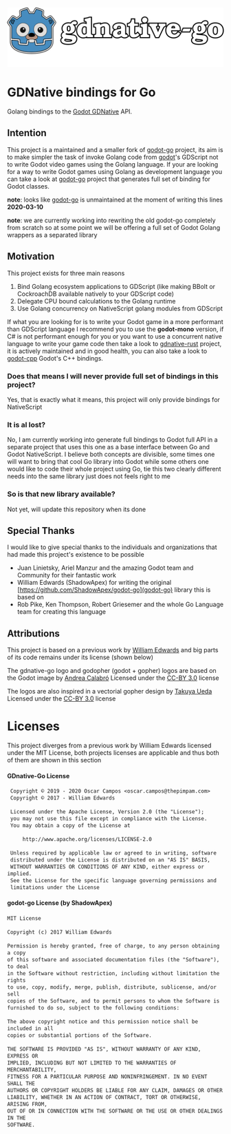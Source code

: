 ![alt text][logo]

# GDNative bindings for Go

Golang bindings to the [Godot GDNative](https://github.com/GodotNativeTools/godot_headers) API.

## Intention

This project is a maintained and a smaller fork of [godot-go](https://github.com/ShadowApex/godot-go)
project, its aim is to make simpler the task of invoke Golang code from [godot](https://github.com/godotengine/godot)'s
GDScript not to write Godot video games using the Golang language. If your are looking for a way to
write Godot games using Golang as development language you can take a look at
[godot-go](https://github.com/ShadowApex/godot-go) project that generates full set of binding for Godot
 classes.

**note**: looks like [godot-go](https://github.com/ShadowApex/godot-go) is unmaintained at the moment
of writing this lines **2020-03-10**

**note**: we are currently working into rewriting the  old godot-go completely from scratch so at some point we will be offering a full set of Godot  Golang wrappers as a separated library

## Motivation

This project exists for three main reasons

1. Bind Golang ecosystem applications to GDScript (like making BBolt or CockroachDB available natively to your GDScript code)
2. Delegate CPU bound calculations to the Golang runtime
3. Use Golang concurrency on NativeScript golang modules from GDScript

If what you are looking for is to write your Godot game in a more performant than GDScript language I
recommend you to use the **godot-mono** version, if C# is not performant enough for you or you want to use a
concurrent native language to write your game code then take a look to [gdnative-rust](https://github.com/GodotNativeTools/godot-rust)
project, it is actively maintained and in good health, you can also take a look to
[godot-cpp](https://github.com/GodotNativeTools/godot-cpp) Godot's C++ bindings.

### Does that means I will never provide full set of bindings in this project?

Yes, that is exactly what it means, this project will only provide bindings for NativeScript

### It is al lost?

No, I am currently working into generate full bindings to Godot full API in a separate project that
uses this one as a base interface between Go and Godot NativeScript. I believe both concepts are
divisible, some times one will want to bring that cool Go library into Godot while some others one
would like to code their whole project using Go, tie this two clearly different needs into the same
library just does not feels right to me

### So is that new library available?

Not yet, will update this repository when its done

## Special Thanks

I would like to give special thanks to the individuals and organizations that had made this project's
existence to be possible 

* Juan Linietsky, Ariel Manzur and the amazing Godot team and Community for their fantastic work
* William Edwards (ShadowApex) for writing the original [https://github.com/ShadowApex/godot-go](godot-go) library this is based on
* Rob Pike, Ken Thompson, Robert Griesemer and the whole Go Language team for creating this language 

## Attributions

This project is based on a previous work by [William Edwards](https://github.com/ShadowApex) and big parts of its
code remains under its license (shown below)

The gdnative-go logo and godopher (godot + gopher) logos are based on the Godot image by 
[Andrea Calabró](https://commons.wikimedia.org/wiki/File:Godot_logo.svg) Licensed under the
[CC-BY 3.0](https://creativecommons.org/licenses/by/3.0/legalcode) license 

The logos are also inspired in a vectorial gopher design by [Takuya Ueda](https://github.com/golang-samples/gopher-vector)
Licensed under the [CC-BY 3.0](https://creativecommons.org/licenses/by/3.0/legalcode) license 

# Licenses

This project diverges from a previous work by William Edwards licensed under the MIT License, both
projects licenses are applicable and thus both of them are shown in this section 

#### GDnative-Go License

```
 Copyright © 2019 - 2020 Oscar Campos <oscar.campos@thepimpam.com>
 Copyright © 2017 - William Edwards

 Licensed under the Apache License, Version 2.0 (the "License");
 you may not use this file except in compliance with the License.
 You may obtain a copy of the License at

     http://www.apache.org/licenses/LICENSE-2.0

 Unless required by applicable law or agreed to in writing, software
 distributed under the License is distributed on an "AS IS" BASIS,
 WITHOUT WARRANTIES OR CONDITIONS OF ANY KIND, either express or implied.
 See the License for the specific language governing permissions and
 limitations under the License
```

#### godot-go License (by ShadowApex)

```
MIT License

Copyright (c) 2017 William Edwards

Permission is hereby granted, free of charge, to any person obtaining a copy
of this software and associated documentation files (the "Software"), to deal
in the Software without restriction, including without limitation the rights
to use, copy, modify, merge, publish, distribute, sublicense, and/or sell
copies of the Software, and to permit persons to whom the Software is
furnished to do so, subject to the following conditions:

The above copyright notice and this permission notice shall be included in all
copies or substantial portions of the Software.

THE SOFTWARE IS PROVIDED "AS IS", WITHOUT WARRANTY OF ANY KIND, EXPRESS OR
IMPLIED, INCLUDING BUT NOT LIMITED TO THE WARRANTIES OF MERCHANTABILITY,
FITNESS FOR A PARTICULAR PURPOSE AND NONINFRINGEMENT. IN NO EVENT SHALL THE
AUTHORS OR COPYRIGHT HOLDERS BE LIABLE FOR ANY CLAIM, DAMAGES OR OTHER
LIABILITY, WHETHER IN AN ACTION OF CONTRACT, TORT OR OTHERWISE, ARISING FROM,
OUT OF OR IN CONNECTION WITH THE SOFTWARE OR THE USE OR OTHER DEALINGS IN THE
SOFTWARE.
```

[logo]: img/gdnative-go-logo-with-text.png "GDnative-Go"
